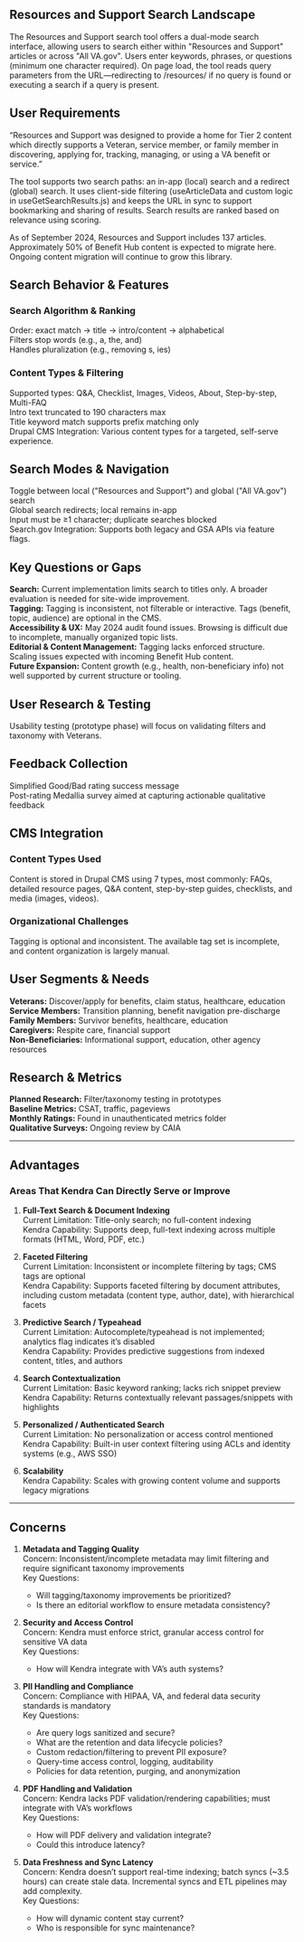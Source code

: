 ## Resources and Support Search Landscape

The Resources and Support search tool offers a dual-mode search interface, allowing users to search either within "Resources and Support" articles or across "All VA.gov". Users enter keywords, phrases, or questions (minimum one character required). On page load, the tool reads query parameters from the URL—redirecting to /resources/ if no query is found or executing a search if a query is present.

## User Requirements

“Resources and Support was designed to provide a home for Tier 2 content which directly supports a Veteran, service member, or family member in discovering, applying for, tracking, managing, or using a VA benefit or service.”

The tool supports two search paths: an in-app (local) search and a redirect (global) search. It uses client-side filtering (useArticleData and custom logic in useGetSearchResults.js) and keeps the URL in sync to support bookmarking and sharing of results. Search results are ranked based on relevance using scoring.

As of September 2024, Resources and Support includes 137 articles. Approximately 50% of Benefit Hub content is expected to migrate here. Ongoing content migration will continue to grow this library.

## Search Behavior & Features

### Search Algorithm & Ranking

Order: exact match → title → intro/content → alphabetical  
Filters stop words (e.g., a, the, and)  
Handles pluralization (e.g., removing s, ies)

### Content Types & Filtering

Supported types: Q&A, Checklist, Images, Videos, About, Step-by-step, Multi-FAQ  
Intro text truncated to 190 characters max  
Title keyword match supports prefix matching only  
Drupal CMS Integration: Various content types for a targeted, self-serve experience.

## Search Modes & Navigation

Toggle between local ("Resources and Support") and global ("All VA.gov") search  
Global search redirects; local remains in-app  
Input must be ≥1 character; duplicate searches blocked  
Search.gov Integration: Supports both legacy and GSA APIs via feature flags.

## Key Questions or Gaps

**Search:** Current implementation limits search to titles only. A broader evaluation is needed for site-wide improvement.  
**Tagging:** Tagging is inconsistent, not filterable or interactive. Tags (benefit, topic, audience) are optional in the CMS.  
**Accessibility & UX:** May 2024 audit found issues. Browsing is difficult due to incomplete, manually organized topic lists.  
**Editorial & Content Management:** Tagging lacks enforced structure. Scaling issues expected with incoming Benefit Hub content.  
**Future Expansion:** Content growth (e.g., health, non-beneficiary info) not well supported by current structure or tooling.

## User Research & Testing

Usability testing (prototype phase) will focus on validating filters and taxonomy with Veterans.

## Feedback Collection

Simplified Good/Bad rating success message  
Post-rating Medallia survey aimed at capturing actionable qualitative feedback

## CMS Integration

### Content Types Used

Content is stored in Drupal CMS using 7 types, most commonly: FAQs, detailed resource pages, Q&A content, step-by-step guides, checklists, and media (images, videos).

### Organizational Challenges

Tagging is optional and inconsistent. The available tag set is incomplete, and content organization is largely manual.

## User Segments & Needs

**Veterans:** Discover/apply for benefits, claim status, healthcare, education  
**Service Members:** Transition planning, benefit navigation pre-discharge  
**Family Members:** Survivor benefits, healthcare, education  
**Caregivers:** Respite care, financial support  
**Non-Beneficiaries:** Informational support, education, other agency resources

## Research & Metrics

**Planned Research:** Filter/taxonomy testing in prototypes  
**Baseline Metrics:** CSAT, traffic, pageviews  
**Monthly Ratings:** Found in unauthenticated metrics folder  
**Qualitative Surveys:** Ongoing review by CAIA

---

## Advantages

### Areas That Kendra Can Directly Serve or Improve

1. **Full-Text Search & Document Indexing**  
   Current Limitation: Title-only search; no full-content indexing  
   Kendra Capability: Supports deep, full-text indexing across multiple formats (HTML, Word, PDF, etc.)

2. **Faceted Filtering**  
   Current Limitation: Inconsistent or incomplete filtering by tags; CMS tags are optional  
   Kendra Capability: Supports faceted filtering by document attributes, including custom metadata (content type, author, date), with hierarchical facets

3. **Predictive Search / Typeahead**  
   Current Limitation: Autocomplete/typeahead is not implemented; analytics flag indicates it’s disabled  
   Kendra Capability: Provides predictive suggestions from indexed content, titles, and authors

4. **Search Contextualization**  
   Current Limitation: Basic keyword ranking; lacks rich snippet preview  
   Kendra Capability: Returns contextually relevant passages/snippets with highlights

5. **Personalized / Authenticated Search**  
   Current Limitation: No personalization or access control mentioned  
   Kendra Capability: Built-in user context filtering using ACLs and identity systems (e.g., AWS SSO)

6. **Scalability**  
   Kendra Capability: Scales with growing content volume and supports legacy migrations

---

## Concerns

1. **Metadata and Tagging Quality**  
   Concern: Inconsistent/incomplete metadata may limit filtering and require significant taxonomy improvements  
   Key Questions:

   - Will tagging/taxonomy improvements be prioritized?
   - Is there an editorial workflow to ensure metadata consistency?

2. **Security and Access Control**  
   Concern: Kendra must enforce strict, granular access control for sensitive VA data  
   Key Questions:

   - How will Kendra integrate with VA’s auth systems?

3. **PII Handling and Compliance**  
   Concern: Compliance with HIPAA, VA, and federal data security standards is mandatory  
   Key Questions:

   - Are query logs sanitized and secure?
   - What are the retention and data lifecycle policies?
   - Custom redaction/filtering to prevent PII exposure?
   - Query-time access control, logging, auditability
   - Policies for data retention, purging, and anonymization

4. **PDF Handling and Validation**  
   Concern: Kendra lacks PDF validation/rendering capabilities; must integrate with VA’s workflows  
   Key Questions:

   - How will PDF delivery and validation integrate?
   - Could this introduce latency?

5. **Data Freshness and Sync Latency**  
   Concern: Kendra doesn’t support real-time indexing; batch syncs (~3.5 hours) can create stale data. Incremental syncs and ETL pipelines may add complexity.  
   Key Questions:
   - How will dynamic content stay current?
   - Who is responsible for sync maintenance?
